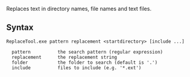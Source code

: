 ﻿Replaces text in directory names, file names and text files.

## Syntax

```
ReplaceTool.exe pattern replacement <startdirectory> [include ...]

  pattern          the search pattern (regular expression)
  replacement      the replacement string
  folder           the folder to search (default is '.')
  include          files to include (e.g. '*.ext') 
```